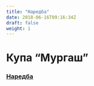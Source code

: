 ```yaml
---
title: "Наредба"
date: 2018-06-16T09:16:34Z
draft: false
weight: 1
---
```

# Купа “Мургаш”

### [Наредба](https://drive.google.com/file/d/1e5DjFKcfGbGuOAjNfyGibb-Gxchclh0u/view)

